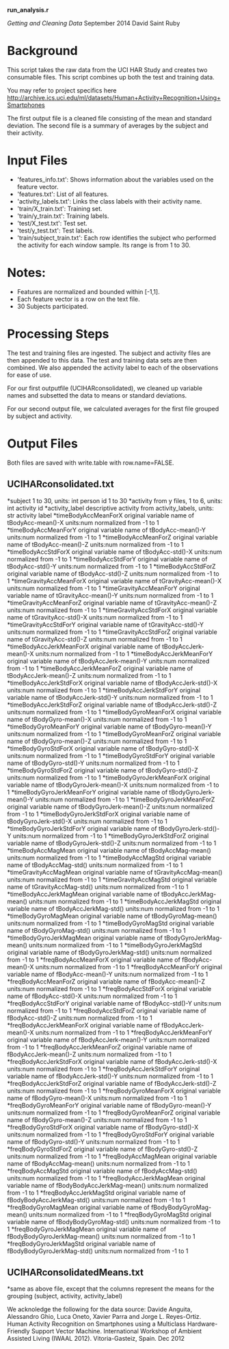 **run_analysis.r**

*Getting and Cleaning Data*
September 2014
David Saint Ruby

Background
==============

This script takes the raw data from the UCI HAR Study and creates two consumable files.
This script combines up both the test and training data.

You may refer to project specifics here
http://archive.ics.uci.edu/ml/datasets/Human+Activity+Recognition+Using+Smartphones 

The first output file is a cleaned file consisting of the mean and standard deviation.
The second file is a summary of averages by the subject and their activity.

Input Files
==============

- 'features_info.txt': Shows information about the variables used on the feature vector.
- 'features.txt': List of all features.
- 'activity_labels.txt': Links the class labels with their activity name.
- 'train/X_train.txt': Training set.
- 'train/y_train.txt': Training labels.
- 'test/X_test.txt': Test set.
- 'test/y_test.txt': Test labels.
- 'train/subject_train.txt': Each row identifies the subject who performed the activity for each window sample. Its range is from 1 to 30. 

Notes: 
======
- Features are normalized and bounded within [-1,1].
- Each feature vector is a row on the text file.
- 30 Subjects participated.



Processing Steps
================
The test and training files are ingested.  The subject and activity files are then appended
to this data.  The test and training data sets are then combined. We also appended
the activity label to each of the observations for ease of use.

For our first outputfile (UCIHARconsolidated), we cleaned up variable names and subsetted the 
data to means or standard deviations.

For our second output file, we calculated averages for the first file grouped by subject and activity.




Output Files
==============

Both files are saved with write.table with row.name=FALSE.


UCIHARconsolidated.txt
-----------------------

*subject     1 to 30, units: int person id 1 to 30
*activity     from y files, 1 to 6, units: int activity id
*activity_label     descriptive activity from activity_labels, units: str activity label
*timeBodyAccMeanForX     original variable name of    tBodyAcc-mean()-X units:num normalized from -1 to 1
*timeBodyAccMeanForY     original variable name of    tBodyAcc-mean()-Y units:num normalized from -1 to 1
*timeBodyAccMeanForZ     original variable name of    tBodyAcc-mean()-Z units:num normalized from -1 to 1
*timeBodyAccStdForX     original variable name of    tBodyAcc-std()-X units:num normalized from -1 to 1
*timeBodyAccStdForY     original variable name of    tBodyAcc-std()-Y units:num normalized from -1 to 1
*timeBodyAccStdForZ     original variable name of    tBodyAcc-std()-Z units:num normalized from -1 to 1
*timeGravityAccMeanForX     original variable name of    tGravityAcc-mean()-X units:num normalized from -1 to 1
*timeGravityAccMeanForY     original variable name of    tGravityAcc-mean()-Y units:num normalized from -1 to 1
*timeGravityAccMeanForZ     original variable name of    tGravityAcc-mean()-Z units:num normalized from -1 to 1
*timeGravityAccStdForX     original variable name of    tGravityAcc-std()-X units:num normalized from -1 to 1
*timeGravityAccStdForY     original variable name of    tGravityAcc-std()-Y units:num normalized from -1 to 1
*timeGravityAccStdForZ     original variable name of    tGravityAcc-std()-Z units:num normalized from -1 to 1
*timeBodyAccJerkMeanForX     original variable name of    tBodyAccJerk-mean()-X units:num normalized from -1 to 1
*timeBodyAccJerkMeanForY     original variable name of    tBodyAccJerk-mean()-Y units:num normalized from -1 to 1
*timeBodyAccJerkMeanForZ     original variable name of    tBodyAccJerk-mean()-Z units:num normalized from -1 to 1
*timeBodyAccJerkStdForX     original variable name of    tBodyAccJerk-std()-X units:num normalized from -1 to 1
*timeBodyAccJerkStdForY     original variable name of    tBodyAccJerk-std()-Y units:num normalized from -1 to 1
*timeBodyAccJerkStdForZ     original variable name of    tBodyAccJerk-std()-Z units:num normalized from -1 to 1
*timeBodyGyroMeanForX     original variable name of    tBodyGyro-mean()-X units:num normalized from -1 to 1
*timeBodyGyroMeanForY     original variable name of    tBodyGyro-mean()-Y units:num normalized from -1 to 1
*timeBodyGyroMeanForZ     original variable name of    tBodyGyro-mean()-Z units:num normalized from -1 to 1
*timeBodyGyroStdForX     original variable name of    tBodyGyro-std()-X units:num normalized from -1 to 1
*timeBodyGyroStdForY     original variable name of    tBodyGyro-std()-Y units:num normalized from -1 to 1
*timeBodyGyroStdForZ     original variable name of    tBodyGyro-std()-Z units:num normalized from -1 to 1
*timeBodyGyroJerkMeanForX     original variable name of    tBodyGyroJerk-mean()-X units:num normalized from -1 to 1
*timeBodyGyroJerkMeanForY     original variable name of    tBodyGyroJerk-mean()-Y units:num normalized from -1 to 1
*timeBodyGyroJerkMeanForZ     original variable name of    tBodyGyroJerk-mean()-Z units:num normalized from -1 to 1
*timeBodyGyroJerkStdForX     original variable name of    tBodyGyroJerk-std()-X units:num normalized from -1 to 1
*timeBodyGyroJerkStdForY     original variable name of    tBodyGyroJerk-std()-Y units:num normalized from -1 to 1
*timeBodyGyroJerkStdForZ     original variable name of    tBodyGyroJerk-std()-Z units:num normalized from -1 to 1
*timeBodyAccMagMean     original variable name of    tBodyAccMag-mean() units:num normalized from -1 to 1
*timeBodyAccMagStd     original variable name of    tBodyAccMag-std() units:num normalized from -1 to 1
*timeGravityAccMagMean     original variable name of    tGravityAccMag-mean() units:num normalized from -1 to 1
*timeGravityAccMagStd     original variable name of    tGravityAccMag-std() units:num normalized from -1 to 1
*timeBodyAccJerkMagMean     original variable name of    tBodyAccJerkMag-mean() units:num normalized from -1 to 1
*timeBodyAccJerkMagStd     original variable name of    tBodyAccJerkMag-std() units:num normalized from -1 to 1
*timeBodyGyroMagMean     original variable name of    tBodyGyroMag-mean() units:num normalized from -1 to 1
*timeBodyGyroMagStd     original variable name of    tBodyGyroMag-std() units:num normalized from -1 to 1
*timeBodyGyroJerkMagMean     original variable name of    tBodyGyroJerkMag-mean() units:num normalized from -1 to 1
*timeBodyGyroJerkMagStd     original variable name of    tBodyGyroJerkMag-std() units:num normalized from -1 to 1
*freqBodyAccMeanForX     original variable name of    fBodyAcc-mean()-X units:num normalized from -1 to 1
*freqBodyAccMeanForY     original variable name of    fBodyAcc-mean()-Y units:num normalized from -1 to 1
*freqBodyAccMeanForZ     original variable name of    fBodyAcc-mean()-Z units:num normalized from -1 to 1
*freqBodyAccStdForX     original variable name of    fBodyAcc-std()-X units:num normalized from -1 to 1
*freqBodyAccStdForY     original variable name of    fBodyAcc-std()-Y units:num normalized from -1 to 1
*freqBodyAccStdForZ     original variable name of    fBodyAcc-std()-Z units:num normalized from -1 to 1
*freqBodyAccJerkMeanForX     original variable name of    fBodyAccJerk-mean()-X units:num normalized from -1 to 1
*freqBodyAccJerkMeanForY     original variable name of    fBodyAccJerk-mean()-Y units:num normalized from -1 to 1
*freqBodyAccJerkMeanForZ     original variable name of    fBodyAccJerk-mean()-Z units:num normalized from -1 to 1
*freqBodyAccJerkStdForX     original variable name of    fBodyAccJerk-std()-X units:num normalized from -1 to 1
*freqBodyAccJerkStdForY     original variable name of    fBodyAccJerk-std()-Y units:num normalized from -1 to 1
*freqBodyAccJerkStdForZ     original variable name of    fBodyAccJerk-std()-Z units:num normalized from -1 to 1
*freqBodyGyroMeanForX     original variable name of    fBodyGyro-mean()-X units:num normalized from -1 to 1
*freqBodyGyroMeanForY     original variable name of    fBodyGyro-mean()-Y units:num normalized from -1 to 1
*freqBodyGyroMeanForZ     original variable name of    fBodyGyro-mean()-Z units:num normalized from -1 to 1
*freqBodyGyroStdForX     original variable name of    fBodyGyro-std()-X units:num normalized from -1 to 1
*freqBodyGyroStdForY     original variable name of    fBodyGyro-std()-Y units:num normalized from -1 to 1
*freqBodyGyroStdForZ     original variable name of    fBodyGyro-std()-Z units:num normalized from -1 to 1
*freqBodyAccMagMean     original variable name of    fBodyAccMag-mean() units:num normalized from -1 to 1
*freqBodyAccMagStd     original variable name of    fBodyAccMag-std() units:num normalized from -1 to 1
*freqBodyAccJerkMagMean     original variable name of    fBodyBodyAccJerkMag-mean() units:num normalized from -1 to 1
*freqBodyAccJerkMagStd     original variable name of    fBodyBodyAccJerkMag-std() units:num normalized from -1 to 1
*freqBodyGyroMagMean     original variable name of    fBodyBodyGyroMag-mean() units:num normalized from -1 to 1
*freqBodyGyroMagStd     original variable name of    fBodyBodyGyroMag-std() units:num normalized from -1 to 1
*freqBodyGyroJerkMagMean     original variable name of    fBodyBodyGyroJerkMag-mean() units:num normalized from -1 to 1
*freqBodyGyroJerkMagStd     original variable name of    fBodyBodyGyroJerkMag-std() units:num normalized from -1 to 1




UCIHARconsolidatedMeans.txt
---------------------------

*same as above file, except that the columns represent the means for the grouping (subject, activity, activity_label)


We acknoledge the following for the data source:
Davide Anguita, Alessandro Ghio, Luca Oneto, Xavier Parra and Jorge L. Reyes-Ortiz. Human Activity Recognition on Smartphones using a Multiclass Hardware-Friendly Support Vector Machine. International Workshop of Ambient Assisted Living (IWAAL 2012). Vitoria-Gasteiz, Spain. Dec 2012
